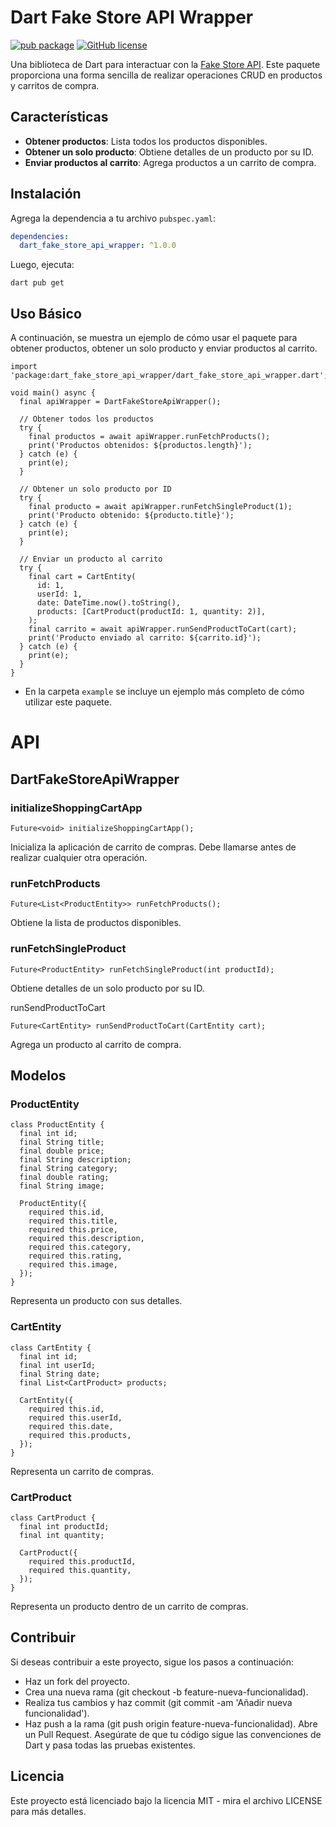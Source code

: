 # Dart Fake Store API Wrapper

[![pub package](https://img.shields.io/pub/v/dart_fake_store_api_wrapper.svg)](https://pub.dev/packages/dart_fake_store_api_wrapper)
[![GitHub license](https://img.shields.io/github/license/gearscrafter/.svg)](https://github.com/tu_usuario/tu_repositorio/blob/main/LICENSE)

Una biblioteca de Dart para interactuar con la [Fake Store API](https://fakestoreapi.com/). Este paquete proporciona una forma sencilla de realizar operaciones CRUD en productos y carritos de compra.

## Características

- **Obtener productos**: Lista todos los productos disponibles.
- **Obtener un solo producto**: Obtiene detalles de un producto por su ID.
- **Enviar productos al carrito**: Agrega productos a un carrito de compra.

## Instalación

Agrega la dependencia a tu archivo `pubspec.yaml`:

```yaml
dependencies:
  dart_fake_store_api_wrapper: ^1.0.0
```

Luego, ejecuta:
```
dart pub get
```

## Uso Básico
A continuación, se muestra un ejemplo de cómo usar el paquete para obtener productos, obtener un solo producto y enviar productos al carrito.

```
import 'package:dart_fake_store_api_wrapper/dart_fake_store_api_wrapper.dart';

void main() async {
  final apiWrapper = DartFakeStoreApiWrapper();

  // Obtener todos los productos
  try {
    final productos = await apiWrapper.runFetchProducts();
    print('Productos obtenidos: ${productos.length}');
  } catch (e) {
    print(e);
  }

  // Obtener un solo producto por ID
  try {
    final producto = await apiWrapper.runFetchSingleProduct(1);
    print('Producto obtenido: ${producto.title}');
  } catch (e) {
    print(e);
  }

  // Enviar un producto al carrito
  try {
    final cart = CartEntity(
      id: 1,
      userId: 1,
      date: DateTime.now().toString(),
      products: [CartProduct(productId: 1, quantity: 2)],
    );
    final carrito = await apiWrapper.runSendProductToCart(cart);
    print('Producto enviado al carrito: ${carrito.id}');
  } catch (e) {
    print(e);
  }
}
```
- En la carpeta `example` se incluye un ejemplo más completo de cómo utilizar este paquete.
# API
## DartFakeStoreApiWrapper
### initializeShoppingCartApp
```
Future<void> initializeShoppingCartApp();
```

Inicializa la aplicación de carrito de compras. Debe llamarse antes de realizar cualquier otra operación.

### runFetchProducts
```
Future<List<ProductEntity>> runFetchProducts();
```
Obtiene la lista de productos disponibles.

### runFetchSingleProduct
```
Future<ProductEntity> runFetchSingleProduct(int productId);
```
Obtiene detalles de un solo producto por su ID.

runSendProductToCart
```
Future<CartEntity> runSendProductToCart(CartEntity cart);
```
Agrega un producto al carrito de compra.

## Modelos
### ProductEntity
```
class ProductEntity {
  final int id;
  final String title;
  final double price;
  final String description;
  final String category;
  final double rating;
  final String image;

  ProductEntity({
    required this.id,
    required this.title,
    required this.price,
    required this.description,
    required this.category,
    required this.rating,
    required this.image,
  });
}
```

Representa un producto con sus detalles.

### CartEntity
```
class CartEntity {
  final int id;
  final int userId;
  final String date;
  final List<CartProduct> products;

  CartEntity({
    required this.id,
    required this.userId,
    required this.date,
    required this.products,
  });
}
```

Representa un carrito de compras.

### CartProduct
```
class CartProduct {
  final int productId;
  final int quantity;

  CartProduct({
    required this.productId,
    required this.quantity,
  });
}
```
Representa un producto dentro de un carrito de compras.

## Contribuir
Si deseas contribuir a este proyecto, sigue los pasos a continuación:

- Haz un fork del proyecto.
- Crea una nueva rama (git checkout -b feature-nueva-funcionalidad).
- Realiza tus cambios y haz commit (git commit -am 'Añadir nueva funcionalidad').
- Haz push a la rama (git push origin feature-nueva-funcionalidad).
Abre un Pull Request.
Asegúrate de que tu código sigue las convenciones de Dart y pasa todas las pruebas existentes.

## Licencia
Este proyecto está licenciado bajo la licencia MIT - mira el archivo LICENSE para más detalles.


